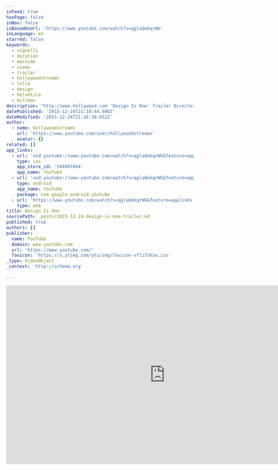 ```yaml
---
inFeed: true
hasPage: false
inNav: false
isBasedOnUrl: 'https://www.youtube.com/watch?v=qglaQekqrWU'
inLanguage: en
starred: false
keywords:
  - vignelli
  - duration
  - massimo
  - views
  - trailer
  - hollywoodstreams
  - lella
  - design
  - helvetica
  - millman
description: "http://www.hollywood.com 'Design Is One' Trailer Directors: Kathy Brew, Roberto Guerra Starring: Massimo Vignelli and Lella Vignelli Italian-born Massimo and Lella Vignelli are among the world's most influential designers. Throughout their long career, their motto has been, 'If you can't find it, design it' The work covers such a broad spectrum that one could say the Vignellis are known by everybody, even those who don't know their names."
datePublished: '2015-12-24T21:18:44.080Z'
dateModified: '2015-12-24T21:18:38.052Z'
author:
  - name: hollywoodstreams
    url: 'https://www.youtube.com/user/hollywoodstreams'
    avatar: {}
related: []
app_links:
  - url: 'vnd.youtube://www.youtube.com/watch?v=qglaQekqrWU&feature=applinks'
    type: ios
    app_store_id: '544007664'
    app_name: YouTube
  - url: 'vnd.youtube://www.youtube.com/watch?v=qglaQekqrWU&feature=applinks'
    type: android
    app_name: YouTube
    package: com.google.android.youtube
  - url: 'https://www.youtube.com/watch?v=qglaQekqrWU&feature=applinks'
    type: web
title: Design Is One
sourcePath: _posts/2015-12-24-design-is-one-trailer.md
published: true
authors: []
publisher:
  name: YouTube
  domain: www.youtube.com
  url: 'https://www.youtube.com/'
  favicon: 'https://s.ytimg.com/yts/img/favicon-vflz7uhzw.ico'
_type: VideoObject
_context: 'http://schema.org'

---
```

<iframe src="https://cdn.embedly.com/widgets/media.html?src=https%3A%2F%2Fwww.youtube.com%2Fembed%2FqglaQekqrWU%3Ffeature%3Doembed&amp;url=https%3A%2F%2Fwww.youtube.com%2Fwatch%3Fv%3DqglaQekqrWU&amp;image=https%3A%2F%2Fi.ytimg.com%2Fvi%2FqglaQekqrWU%2Fhqdefault.jpg&amp;key=b7d04c9b404c499eba89ee7072e1c4f7&amp;type=text%2Fhtml&amp;schema=youtube" width="854" height="480" scrolling="no" frameborder="0" allowfullscreen="allowfullscreen" style=""></iframe>
